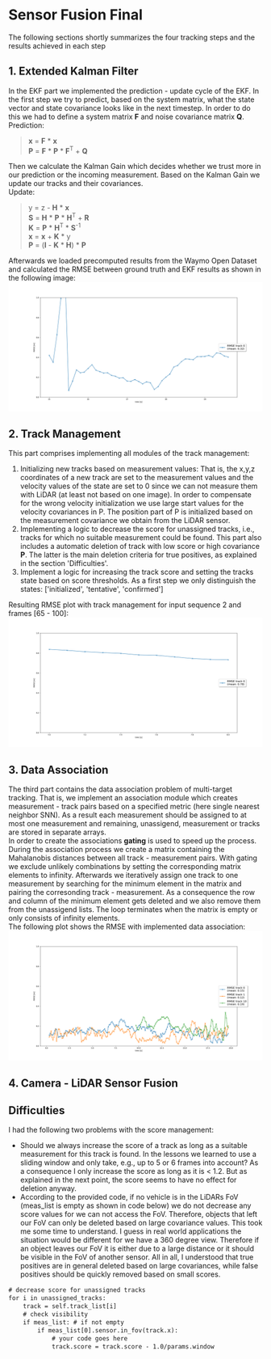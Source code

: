 # Sensor Fusion Final
The following sections shortly summarizes the four tracking steps and the results achieved in each step 
## 1. Extended Kalman Filter
In the EKF part we implemented the prediction - update cycle of the EKF. In the first step we try to predict, based on the system matrix, what the state vector and state covariance looks like in the next timestep. In order to do this we had to define a system matrix **F** and noise covariance matrix **Q**.     
Prediction:  
> **x** = **F** * **x**   
**P** = **F** * **P** * **F**<sup>T</sup> + **Q** 

Then we calculate the Kalman Gain which decides whether we trust more in our prediction or the incoming measurement.  Based on the Kalman Gain we update our tracks and their covariances.  
Update:
> y = z - **H** * **x**  
**S** = **H** * **P** * **H**<sup>T</sup> + **R**  
**K** = **P** * **H**<sup>T</sup> * **S**<sup>-1</sup>  
**x** = **x** + **K** * y  
**P** = (**I** - **K** * **H**) * **P** 

Afterwards we loaded precomputed results from the Waymo Open Dataset and calculated the RMSE between ground truth and EKF results as shown in the following image:
![Tracking RMSE](./media/RMS_EKF_Task1.png)   


## 2. Track Management
This part comprises implementing all modules of the track management:  
1. Initializing new tracks based on measurement values: That is, the x,y,z coordinates of a new track are set to the measurement values and the velocity values of the state are set to 0 since we can not measure them with LiDAR (at least not based on one image). In order to compensate for the wrong velocity initialization we use large start values for the velocity covariances in P. The position part of P is initialized based on the measurement covariance we obtain from the LiDAR sensor.   
2. Implementing a logic to decrease the score for unassigned tracks, i.e., tracks for which no suitable measurement could be found. This part also includes a automatic deletion of track with low score or high covariance **P**. The latter is the main deletion criteria for true positives, as explained in the section 'Difficulties'. 
3. Implement a logic for increasing the track score and setting the tracks state based on score thresholds. As a first step we only distinguish the states: ['initialized', 'tentative', 'confirmed'] 

Resulting RMSE plot with track management for input sequence 2 and frames [65 - 100]:  
![TrackManagement RMSE](./media/RMSE_TrackManagement_Task2.png)   


## 3. Data Association
The third part contains the data association problem of multi-target tracking. That is, we implement an association module which creates measurement - track pairs based on a specified metric (here single nearest neighbor SNN). As a result each measurement should be assigned to at most one measurement and remaining, unassigend, measurement or tracks are stored in separate arrays.  
In order to create the associations **gating** is used to speed up the process.   
During the association process we create a matrix containing the Mahalanobis distances between all track - measurement pairs. With gating we exclude unlikely combinations by setting the corresponding matrix elements to infinity. Afterwards we iteratively assign one track to one measurement by searching for the minimum element in the matrix and pairing the corresonding track - measurement. As a consequence the row and column of the minimum element gets deleted and we also remove them from the unassigend lists. The loop terminates when the matrix is empty or only consists of infinity elements.  
The following plot shows the RMSE with implemented data association:  
![Track Management RMSE](./media/RMSE_DataAssociation_Task3.png)   


## 4. Camera - LiDAR Sensor Fusion




## Difficulties
I had the following two problems with the score management:  
* Should we always increase the score of a track as long as a suitable measurement for this track is found. In the lessons we learned to use a sliding window and only take, e.g., up to 5 or 6 frames into account? As a consequence I only increase the score as long as it is < 1.2. But as explained in the next point, the score seems to have no effect for deletion anyway. 
* According to the provided code, if no vehicle is in the LiDARs FoV (meas_list is empty as shown in code below) we do not decrease any score values for we can not access the FoV. Therefore, objects that left our FoV can only be deleted based on large covariance values. This took me some time to understand. I guess in real world applications the situation would be different for we have a 360 degree view. Therefore if an object leaves our FoV it is either due to a large distance or it should be visible in the FoV of another sensor. All in all, I understood that true positives are in general deleted based on large covariances, while false positives should be quickly removed based on small scores.  
```
# decrease score for unassigned tracks
for i in unassigned_tracks:
    track = self.track_list[i]
    # check visibility    
    if meas_list: # if not empty
        if meas_list[0].sensor.in_fov(track.x):
            # your code goes here
            track.score = track.score - 1.0/params.window 
```